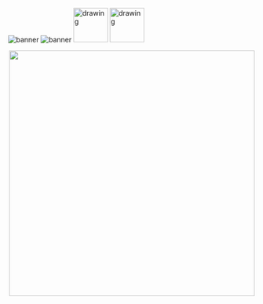 ![banner](https://i.ibb.co/48tdRY1/README-md-MAtheus-Barbosa-Almeida-3.gif)
![banner](https://i.ibb.co/sqzMhVC/README-md-MAtheus-Barbosa-Almeida-6.gif)
[<img src="https://i.ibb.co/XsjZNPp/1659969092851.png" alt="drawing" style="width:70px;"/>](https://www.linkedin.com/in/matheusbarbosa-an%C3%A1lise-dados/) [<img src="https://i.ibb.co/XsjZNPp/1659969092851.png" alt="drawing" style="width:70px;"/>](mailto:matheus1416.java@gmail.com)

<p align="center"><img src="https://github-readme-stats.vercel.app/api?username=MatheusB2002&show_icons=true&theme=midnight-purple" width=500> 
